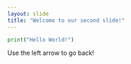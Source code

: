 ```yaml
---
layout: slide
title: "Welcome to our second slide!"
---
```

```Python
print("Hello World!")
```
Use the left arrow to go back!
